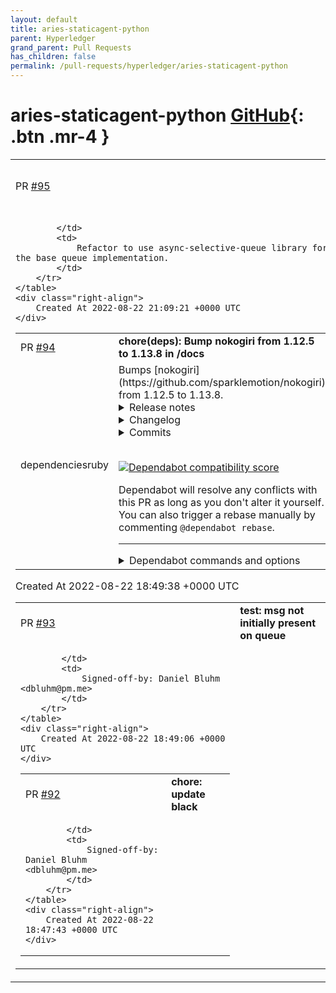 ```yaml
---
layout: default
title: aries-staticagent-python
parent: Hyperledger
grand_parent: Pull Requests
has_children: false
permalink: /pull-requests/hyperledger/aries-staticagent-python
---
```


# aries-staticagent-python <span class="fs-3 right-align">[GitHub](https://github.com/hyperledger/aries-staticagent-python){: .btn .mr-4 }</span>


<div>
    <table>
        <tr>
            <td>
                PR <a href="https://github.com/hyperledger/aries-staticagent-python/pull/95" class=".btn">#95</a>
            </td>
            <td>
                <b>
                    Use async-selective-queue
                </b>
            </td>
        </tr>
        <tr>
            <td>
                
            </td>
            <td>
                Refactor to use async-selective-queue library for the base queue implementation.
            </td>
        </tr>
    </table>
    <div class="right-align">
        Created At 2022-08-22 21:09:21 +0000 UTC
    </div>
</div>

<div>
    <table>
        <tr>
            <td>
                PR <a href="https://github.com/hyperledger/aries-staticagent-python/pull/94" class=".btn">#94</a>
            </td>
            <td>
                <b>
                    chore(deps): Bump nokogiri from 1.12.5 to 1.13.8 in /docs
                </b>
            </td>
        </tr>
        <tr>
            <td>
                <span class="chip">dependencies</span><span class="chip">ruby</span>
            </td>
            <td>
                Bumps [nokogiri](https://github.com/sparklemotion/nokogiri) from 1.12.5 to 1.13.8.
<details>
<summary>Release notes</summary>
<p><em>Sourced from <a href="https://github.com/sparklemotion/nokogiri/releases">nokogiri's releases</a>.</em></p>
<blockquote>
<h2>1.13.8 / 2022-07-23</h2>
<h3>Deprecated</h3>
<ul>
<li><code>XML::Reader#attribute_nodes</code> is deprecated due to incompatibility between libxml2's <code>xmlReader</code> memory semantics and Ruby's garbage collector. Although this method continues to exist for backwards compatibility, it is unsafe to call and may segfault. This method will be removed in a future version of Nokogiri, and callers should use <code>#attribute_hash</code> instead. [<a href="https://github-redirect.dependabot.com/sparklemotion/nokogiri/issues/2598">#2598</a>]</li>
</ul>
<h3>Improvements</h3>
<ul>
<li><code>XML::Reader#attribute_hash</code> is a new method to safely retrieve the attributes of a node from <code>XML::Reader</code>. [<a href="https://github-redirect.dependabot.com/sparklemotion/nokogiri/issues/2598">#2598</a>, <a href="https://github-redirect.dependabot.com/sparklemotion/nokogiri/issues/2599">#2599</a>]</li>
</ul>
<h3>Fixed</h3>
<ul>
<li>[CRuby] Calling <code>XML::Reader#attributes</code> is now safe to call. In Nokogiri &lt;= 1.13.7 this method may segfault. [<a href="https://github-redirect.dependabot.com/sparklemotion/nokogiri/issues/2598">#2598</a>, <a href="https://github-redirect.dependabot.com/sparklemotion/nokogiri/issues/2599">#2599</a>]</li>
</ul>
<hr />
<p>sha256 checksums:</p>
<pre><code>d6b2c45a57738f12fe27783939fe1394e7049246288c7770d3b1fee7f49432a6  nokogiri-1.13.8-aarch64-linux.gem
00217e48a6995e81dd83014325c0ea0b015023a8922c7bdb2ef1416aa87c1f43  nokogiri-1.13.8-arm64-darwin.gem
9d04c616900e2b5118e501436ebb9bc48520d08f3695d012a314006e28082f72  nokogiri-1.13.8-java.gem
98f7dac7583f07a84ec3fcc01dc03a66fce10f412cd363fce7de749acdb2a42d  nokogiri-1.13.8-x64-mingw-ucrt.gem
117a71b37f2e1d774a9f031d393e72d5d04b92af8036e0c1a8dd509c247b2013  nokogiri-1.13.8-x64-mingw32.gem
6d04342456edfb8fbc041d0c2cf5a59baaa7aacdda414b2333100b02f85d441d  nokogiri-1.13.8-x86-linux.gem
0529d558b4280a55bc7af500d3d4d590b7c059c814a0cea52e4e18cb30c25d15  nokogiri-1.13.8-x86-mingw32.gem
8966d79e687b271df87a4b240456597c43cd98584e3f783fc35de4f066486421  nokogiri-1.13.8-x86_64-darwin.gem
344f1bc66feac787e5b2053c6e9095d1f33605083e58ddf2b8d4eef257bccc5f  nokogiri-1.13.8-x86_64-linux.gem
79c279298b2f22fd4e760f49990c7930436bac1b1cfeff7bacff192f30edea3c  nokogiri-1.13.8.gem
</code></pre>
<h2>1.13.7 / 2022-07-12</h2>
<h3>Fixed</h3>
<p><code>XML::Node</code> objects, when compacted, update their internal struct's reference to the Ruby object wrapper. Previously, with GC compaction enabled, a segmentation fault was possible after compaction was triggered. [<a href="https://github-redirect.dependabot.com/sparklemotion/nokogiri/issues/2578">#2578</a>] (Thanks, <a href="https://github.com/eightbitraptor"><code>@​eightbitraptor</code></a>!)</p>
<hr />
<p>sha256 checksums:</p>
<pre><code>16facd06367325b75bba1575ee87ee4c695e017ab7d447106ed2c00d6211db43  nokogiri-1.13.7-aarch64-linux.gem
69a1705a1f2be838bd0a778c1ff04ea58f847a41c3b5159de012617abba53f86  nokogiri-1.13.7-arm64-darwin.gem
6f26c7ed388406541ddc10cf7ea670cebe8f08a37e69be60503687374f835e1a  nokogiri-1.13.7-java.gem
3952cb78db8d107942ec7f3096d417f4d5d77bf44ae812c488bc49269d1dde6a  nokogiri-1.13.7-x64-mingw-ucrt.gem
e836c387eae9c6c93d4870db0d50e4d9505edd28100eef80c38a70d4481c09ed  nokogiri-1.13.7-x64-mingw32.gem
&lt;/tr&gt;&lt;/table&gt; 
</code></pre>
</blockquote>
<p>... (truncated)</p>
</details>
<details>
<summary>Changelog</summary>
<p><em>Sourced from <a href="https://github.com/sparklemotion/nokogiri/blob/main/CHANGELOG.md">nokogiri's changelog</a>.</em></p>
<blockquote>
<h2>1.13.8 / 2022-07-23</h2>
<h3>Deprecated</h3>
<ul>
<li><code>XML::Reader#attribute_nodes</code> is deprecated due to incompatibility between libxml2's <code>xmlReader</code> memory semantics and Ruby's garbage collector. Although this method continues to exist for backwards compatibility, it is unsafe to call and may segfault. This method will be removed in a future version of Nokogiri, and callers should use <code>#attribute_hash</code> instead. [<a href="https://github-redirect.dependabot.com/sparklemotion/nokogiri/issues/2598">#2598</a>]</li>
</ul>
<h3>Improvements</h3>
<ul>
<li><code>XML::Reader#attribute_hash</code> is a new method to safely retrieve the attributes of a node from <code>XML::Reader</code>. [<a href="https://github-redirect.dependabot.com/sparklemotion/nokogiri/issues/2598">#2598</a>, <a href="https://github-redirect.dependabot.com/sparklemotion/nokogiri/issues/2599">#2599</a>]</li>
</ul>
<h3>Fixed</h3>
<ul>
<li>[CRuby] Calling <code>XML::Reader#attributes</code> is now safe to call. In Nokogiri &lt;= 1.13.7 this method may segfault. [<a href="https://github-redirect.dependabot.com/sparklemotion/nokogiri/issues/2598">#2598</a>, <a href="https://github-redirect.dependabot.com/sparklemotion/nokogiri/issues/2599">#2599</a>]</li>
</ul>
<h2>1.13.7 / 2022-07-12</h2>
<h3>Fixed</h3>
<p><code>XML::Node</code> objects, when compacted, update their internal struct's reference to the Ruby object wrapper. Previously, with GC compaction enabled, a segmentation fault was possible after compaction was triggered. [<a href="https://github-redirect.dependabot.com/sparklemotion/nokogiri/issues/2578">#2578</a>] (Thanks, <a href="https://github.com/eightbitraptor"><code>@​eightbitraptor</code></a>!)</p>
<h2>1.13.6 / 2022-05-08</h2>
<h3>Security</h3>
<ul>
<li>[CRuby] Address <a href="https://nvd.nist.gov/vuln/detail/CVE-2022-29181">CVE-2022-29181</a>, improper handling of unexpected data types, related to untrusted inputs to the SAX parsers. See <a href="https://github.com/sparklemotion/nokogiri/security/advisories/GHSA-xh29-r2w5-wx8m">GHSA-xh29-r2w5-wx8m</a> for more information.</li>
</ul>
<h3>Improvements</h3>
<ul>
<li><code>{HTML4,XML}::SAX::{Parser,ParserContext}</code> constructor methods now raise <code>TypeError</code> instead of segfaulting when an incorrect type is passed.</li>
</ul>
<h2>1.13.5 / 2022-05-04</h2>
<h3>Security</h3>
<ul>
<li>[CRuby] Vendored libxml2 is updated to address <a href="https://nvd.nist.gov/vuln/detail/CVE-2022-29824">CVE-2022-29824</a>. See <a href="https://github.com/sparklemotion/nokogiri/security/advisories/GHSA-cgx6-hpwq-fhv5">GHSA-cgx6-hpwq-fhv5</a> for more information.</li>
</ul>
<h3>Dependencies</h3>
<ul>
<li>[CRuby] Vendored libxml2 is updated from v2.9.13 to <a href="https://gitlab.gnome.org/GNOME/libxml2/-/releases/v2.9.14">v2.9.14</a>.</li>
</ul>
<h3>Improvements</h3>
<!-- raw HTML omitted -->
</blockquote>
<p>... (truncated)</p>
</details>
<details>
<summary>Commits</summary>
<ul>
<li><a href="https://github.com/sparklemotion/nokogiri/commit/21b4ac5862dba11c89255e2f0a8082bf63eac53a"><code>21b4ac5</code></a> version bump to v1.13.8</li>
<li><a href="https://github.com/sparklemotion/nokogiri/commit/d6c4a2b9d81db905a5119b5a5d5d753a935dfa2d"><code>d6c4a2b</code></a> Merge pull request <a href="https://github-redirect.dependabot.com/sparklemotion/nokogiri/issues/2602">#2602</a> from sparklemotion/flavorjones-fix-reader-node-gc_ba...</li>
<li><a href="https://github.com/sparklemotion/nokogiri/commit/80e888c4034756d25c6388fcfa03c9606576dd85"><code>80e888c</code></a> deprecate: Reader#attribute_nodes</li>
<li><a href="https://github.com/sparklemotion/nokogiri/commit/8d0c4eaa6038dd3553d5e7b32e96a13172a14c3d"><code>8d0c4ea</code></a> dev: introduce NOKO_WARN_DEPRECATION macro</li>
<li><a href="https://github.com/sparklemotion/nokogiri/commit/12874a7a6b43db2f75be96d9cc77fe426d5ec433"><code>12874a7</code></a> feat: Reader#attribute_hash</li>
<li><a href="https://github.com/sparklemotion/nokogiri/commit/193a07d3cb2c80ab5f5739d0761479aa4fa5e807"><code>193a07d</code></a> ci: add creek to the downstream pipeline</li>
<li><a href="https://github.com/sparklemotion/nokogiri/commit/0c048067f5d5993e5617fc6c0e572dfc52d5b5a6"><code>0c04806</code></a> ci: import the downstream pipeline from main</li>
<li><a href="https://github.com/sparklemotion/nokogiri/commit/3f4002af60b03e1486c5aef1b2b1cc2442aed83b"><code>3f4002a</code></a> ci: update vmactions/freebsd-vm job config</li>
<li><a href="https://github.com/sparklemotion/nokogiri/commit/88b4730443e9b55d14128140b1b7882f436e5e0b"><code>88b4730</code></a> version bump to v1.13.7</li>
<li><a href="https://github.com/sparklemotion/nokogiri/commit/25fb3c858a90c54bfc436ed2c3f84af2b28229e5"><code>25fb3c8</code></a> doc: update CHANGELOG</li>
<li>Additional commits viewable in <a href="https://github.com/sparklemotion/nokogiri/compare/v1.12.5...v1.13.8">compare view</a></li>
</ul>
</details>
<br />


[![Dependabot compatibility score](https://dependabot-badges.githubapp.com/badges/compatibility_score?dependency-name=nokogiri&package-manager=bundler&previous-version=1.12.5&new-version=1.13.8)](https://docs.github.com/en/github/managing-security-vulnerabilities/about-dependabot-security-updates#about-compatibility-scores)

Dependabot will resolve any conflicts with this PR as long as you don't alter it yourself. You can also trigger a rebase manually by commenting `@dependabot rebase`.

[//]: # (dependabot-automerge-start)
[//]: # (dependabot-automerge-end)

---

<details>
<summary>Dependabot commands and options</summary>
<br />

You can trigger Dependabot actions by commenting on this PR:
- `@dependabot rebase` will rebase this PR
- `@dependabot recreate` will recreate this PR, overwriting any edits that have been made to it
- `@dependabot merge` will merge this PR after your CI passes on it
- `@dependabot squash and merge` will squash and merge this PR after your CI passes on it
- `@dependabot cancel merge` will cancel a previously requested merge and block automerging
- `@dependabot reopen` will reopen this PR if it is closed
- `@dependabot close` will close this PR and stop Dependabot recreating it. You can achieve the same result by closing it manually
- `@dependabot ignore this major version` will close this PR and stop Dependabot creating any more for this major version (unless you reopen the PR or upgrade to it yourself)
- `@dependabot ignore this minor version` will close this PR and stop Dependabot creating any more for this minor version (unless you reopen the PR or upgrade to it yourself)
- `@dependabot ignore this dependency` will close this PR and stop Dependabot creating any more for this dependency (unless you reopen the PR or upgrade to it yourself)
- `@dependabot use these labels` will set the current labels as the default for future PRs for this repo and language
- `@dependabot use these reviewers` will set the current reviewers as the default for future PRs for this repo and language
- `@dependabot use these assignees` will set the current assignees as the default for future PRs for this repo and language
- `@dependabot use this milestone` will set the current milestone as the default for future PRs for this repo and language

You can disable automated security fix PRs for this repo from the [Security Alerts page](https://github.com/hyperledger/aries-staticagent-python/network/alerts).

</details>
            </td>
        </tr>
    </table>
    <div class="right-align">
        Created At 2022-08-22 18:49:38 +0000 UTC
    </div>
</div>

<div>
    <table>
        <tr>
            <td>
                PR <a href="https://github.com/hyperledger/aries-staticagent-python/pull/93" class=".btn">#93</a>
            </td>
            <td>
                <b>
                    test: msg not initially present on queue
                </b>
            </td>
        </tr>
        <tr>
            <td>
                
            </td>
            <td>
                Signed-off-by: Daniel Bluhm <dbluhm@pm.me>
            </td>
        </tr>
    </table>
    <div class="right-align">
        Created At 2022-08-22 18:49:06 +0000 UTC
    </div>
</div>

<div>
    <table>
        <tr>
            <td>
                PR <a href="https://github.com/hyperledger/aries-staticagent-python/pull/92" class=".btn">#92</a>
            </td>
            <td>
                <b>
                    chore: update black
                </b>
            </td>
        </tr>
        <tr>
            <td>
                
            </td>
            <td>
                Signed-off-by: Daniel Bluhm <dbluhm@pm.me>
            </td>
        </tr>
    </table>
    <div class="right-align">
        Created At 2022-08-22 18:47:43 +0000 UTC
    </div>
</div>

